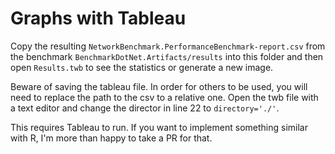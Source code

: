 # Graphs with Tableau

Copy the resulting `NetworkBenchmark.PerformanceBenchmark-report.csv` from the benchmark `BenchmarkDotNet.Artifacts/results`  into this folder and then open `Results.twb` to see the statistics or generate a new image.

Beware of saving the tableau file. In order for others to be used, you will need to replace the path to the csv to a relative one. Open the twb file with a text editor and change the director in line 22 to `directory='./'`.

This requires Tableau to run. If you want to implement something similar with R, I'm more than happy to take a PR for that. 
